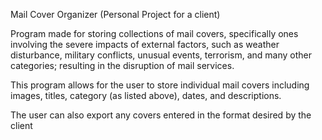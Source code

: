 Mail Cover Organizer (Personal Project for a client)

Program made for storing collections of mail covers, specifically ones involving the severe
impacts of external factors, such as weather disturbance, military conflicts, unusual events,
terrorism, and many other categories; resulting in the disruption of mail services.

This program allows for the user to store individual mail covers including images, titles,
category (as listed above), dates, and descriptions.

The user can also export any covers entered in the format desired by the client
